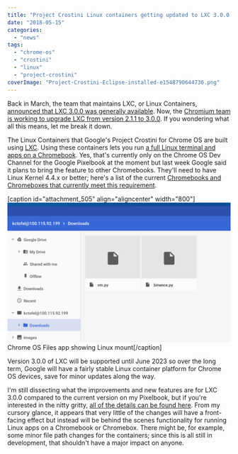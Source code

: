 ```yaml
---
title: "Project Crostini Linux containers getting updated to LXC 3.0.0 for Chrome OS"
date: "2018-05-15"
categories: 
  - "news"
tags: 
  - "chrome-os"
  - "crostini"
  - "linux"
  - "project-crostini"
coverImage: "Project-Crostini-Eclipse-installed-e1548790644736.png"
---
```


Back in March, the team that maintains LXC, or Linux Containers, [announced that LXC 3.0.0 was generally available](https://discuss.linuxcontainers.org/t/lxc-3-0-0-has-been-released/1449). Now, the [Chromium team is working to upgrade LXC from version 2.1.1 to 3.0.0](https://chromium-review.googlesource.com/c/chromiumos/overlays/chromiumos-overlay/+/1056130). If you wondering what all this means, let me break it down.

The Linux Containers that Google's Project Crostini for Chrome OS are built using [LXC](https://linuxcontainers.org/lxc/introduction/). Using these containers lets you run [a full Linux terminal and apps on a Chromebook](https://www.aboutchromebooks.com/news/google-officially-unveils-project-crostini-linux-apps-on-chrome-os/). Yes, that's currently only on the Chrome OS Dev Channel for the Google Pixelbook at the moment but last week Google said it plans to bring the feature to other Chromebooks. They'll need to have Linux Kernel 4.4.x or better; here's a list of the current [Chromebooks and Chromeboxes that currently meet this requirement](https://www.aboutchromebooks.com/news/these-are-the-chromebooks-and-chromeboxes-that-can-support-linux-apps/).

\[caption id="attachment\_505" align="aligncenter" width="800"\][![Chrome OS Files app showing Linux mount](images/Chrome-OS-Files-app-showing-Linux-mount-1-1024x640.png)](https://www.aboutchromebooks.com/wp-content/uploads/2018/05/Chrome-OS-Files-app-showing-Linux-mount-1.png) Chrome OS Files app showing Linux mount\[/caption\]

Version 3.0.0 of LXC will be supported until June 2023 so over the long term, Google will have a fairly stable Linux container platform for Chrome OS devices, save for minor updates along the way.

I'm still dissecting what the improvements and new features are for LXC 3.0.0 compared to the current version on my Pixelbook, but if you're interested in the nitty gritty, [all of the details can be found here](https://discuss.linuxcontainers.org/t/lxc-3-0-0-has-been-released/1449). From my cursory glance, it appears that very little of the changes will have a front-facing effect but instead will be behind the scenes functionality for running Linux apps on a Chromebook or Chromebox. There might be, for example, some minor file path changes for the containers; since this is all still in development, that shouldn't have a major impact on anyone.
